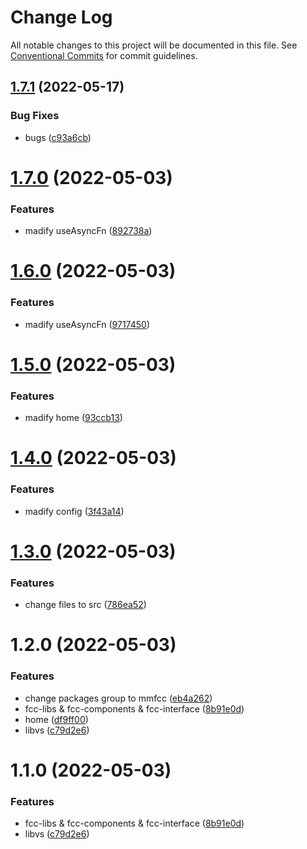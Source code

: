 # Change Log

All notable changes to this project will be documented in this file.
See [Conventional Commits](https://conventionalcommits.org) for commit guidelines.

## [1.7.1](https://github.com/cutefcc/fcc-project/compare/@mmfcc/home@1.7.0...@mmfcc/home@1.7.1) (2022-05-17)


### Bug Fixes

* bugs ([c93a6cb](https://github.com/cutefcc/fcc-project/commit/c93a6cb1bd1e227ec8ae37b96f41e2bbc419fefb))





# [1.7.0](https://github.com/cutefcc/fcc-project/compare/@mmfcc/home@1.6.0...@mmfcc/home@1.7.0) (2022-05-03)


### Features

* madify useAsyncFn ([892738a](https://github.com/cutefcc/fcc-project/commit/892738a5288f2b25c4efbb46a4995d22098fc3fa))





# [1.6.0](https://github.com/cutefcc/fcc-project/compare/@mmfcc/home@1.5.0...@mmfcc/home@1.6.0) (2022-05-03)


### Features

* madify useAsyncFn ([9717450](https://github.com/cutefcc/fcc-project/commit/971745068dfb7570ac54838de4a0149216125c68))





# [1.5.0](https://github.com/cutefcc/fcc-project/compare/@mmfcc/home@1.4.0...@mmfcc/home@1.5.0) (2022-05-03)


### Features

* madify home ([93ccb13](https://github.com/cutefcc/fcc-project/commit/93ccb13686d48d1d1d94930cfc650f4f14a2b22b))





# [1.4.0](https://github.com/cutefcc/fcc-project/compare/@mmfcc/home@1.3.0...@mmfcc/home@1.4.0) (2022-05-03)


### Features

* madify config ([3f43a14](https://github.com/cutefcc/fcc-project/commit/3f43a143e32f378a8db102e8e57fd596dbc094a5))





# [1.3.0](https://github.com/cutefcc/fcc-project/compare/@mmfcc/home@1.2.0...@mmfcc/home@1.3.0) (2022-05-03)


### Features

* change files to src ([786ea52](https://github.com/cutefcc/fcc-project/commit/786ea522e0b4dfe47db66ef013e0e92b5a6d6cb9))





# 1.2.0 (2022-05-03)


### Features

* change packages group to mmfcc ([eb4a262](https://github.com/cutefcc/fcc-project/commit/eb4a262bd8c36e7f1e1d4b9627f00d1180e28384))
* fcc-libs & fcc-components & fcc-interface ([8b91e0d](https://github.com/cutefcc/fcc-project/commit/8b91e0dd186b555254e5f752d89eaaaacb317796))
* home ([df9ff00](https://github.com/cutefcc/fcc-project/commit/df9ff001419914bf46bf2feafaa2d7b852fa86ea))
* libvs ([c79d2e6](https://github.com/cutefcc/fcc-project/commit/c79d2e6b8109d3d29fad238445c8e24479bc14ae))





# 1.1.0 (2022-05-03)


### Features

* fcc-libs & fcc-components & fcc-interface ([8b91e0d](https://github.com/cutefcc/fcc-project/commit/8b91e0dd186b555254e5f752d89eaaaacb317796))
* libvs ([c79d2e6](https://github.com/cutefcc/fcc-project/commit/c79d2e6b8109d3d29fad238445c8e24479bc14ae))
